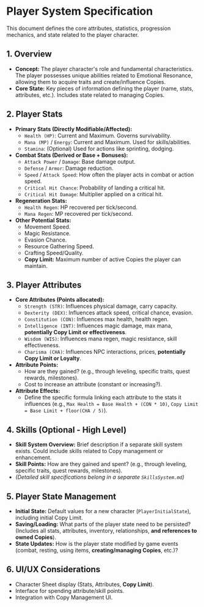 # Player System Specification

This document defines the core attributes, statistics, progression mechanics, and state related to the player character.

## 1. Overview

*   **Concept:** The player character's role and fundamental characteristics. The player possesses unique abilities related to Emotional Resonance, allowing them to acquire traits and create/influence Copies.
*   **Core State:** Key pieces of information defining the player (name, stats, attributes, etc.). Includes state related to managing Copies.

## 2. Player Stats

*   **Primary Stats (Directly Modifiable/Affected):**
    *   `Health (HP)`: Current and Maximum. Governs survivability.
    *   `Mana (MP)` / `Energy`: Current and Maximum. Used for skills/abilities.
    *   `Stamina`: (Optional) Used for actions like sprinting, dodging.
*   **Combat Stats (Derived or Base + Bonuses):**
    *   `Attack Power` / `Damage`: Base damage output.
    *   `Defense` / `Armor`: Damage reduction.
    *   `Speed` / `Attack Speed`: How often the player acts in combat or action speed.
    *   `Critical Hit Chance`: Probability of landing a critical hit.
    *   `Critical Hit Damage`: Multiplier applied on a critical hit.
*   **Regeneration Stats:**
    *   `Health Regen`: HP recovered per tick/second.
    *   `Mana Regen`: MP recovered per tick/second.
*   **Other Potential Stats:**
    *   Movement Speed.
    *   Magic Resistance.
    *   Evasion Chance.
    *   Resource Gathering Speed.
    *   Crafting Speed/Quality.
    *   **Copy Limit:** Maximum number of active Copies the player can maintain.

## 3. Player Attributes

*   **Core Attributes (Points allocated):**
    *   `Strength (STR)`: Influences physical damage, carry capacity.
    *   `Dexterity (DEX)`: Influences attack speed, critical chance, evasion.
    *   `Constitution (CON)`: Influences max health, health regen.
    *   `Intelligence (INT)`: Influences magic damage, max mana, **potentially Copy Limit or effectiveness**.
    *   `Wisdom (WIS)`: Influences mana regen, magic resistance, skill effectiveness.
    *   `Charisma (CHA)`: Influences NPC interactions, prices, **potentially Copy Limit or Loyalty**.
*   **Attribute Points:**
    *   How are they gained? (e.g., through leveling, specific traits, quest rewards, milestones).
    *   Cost to increase an attribute (constant or increasing?).
*   **Attribute Effects:**
    *   Define the specific formula linking each attribute to the stats it influences (e.g., `Max Health = Base Health + (CON * 10)`, `Copy Limit = Base Limit + floor(CHA / 5)`).

## 4. Skills (Optional - High Level)

*   **Skill System Overview:** Brief description if a separate skill system exists. Could include skills related to Copy management or enhancement.
*   **Skill Points:** How are they gained and spent? (e.g., through leveling, specific traits, quest rewards, milestones).
*   *(Detailed skill specifications belong in a separate `SkillsSystem.md`)*

## 5. Player State Management

*   **Initial State:** Default values for a new character (`PlayerInitialState`), including initial Copy Limit.
*   **Saving/Loading:** What parts of the player state need to be persisted? (Includes all stats, attributes, inventory, relationships, **and references to owned Copies**).
*   **State Updates:** How is the player state modified by game events (combat, resting, using items, **creating/managing Copies**, etc.)?

## 6. UI/UX Considerations

*   Character Sheet display (Stats, Attributes, **Copy Limit**).
*   Interface for spending attribute/skill points.
*   Integration with Copy Management UI.
